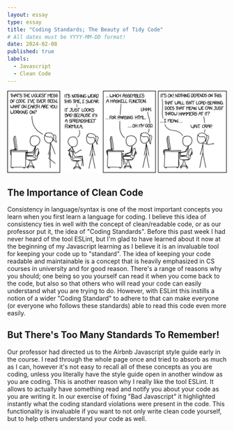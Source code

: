 ```yaml
---
layout: essay
type: essay
title: "Coding Standards; The Beauty of Tidy Code"
# All dates must be YYYY-MM-DD format!
date: 2024-02-08
published: true
labels:
  - Javascript
  - Clean Code
---
```


<img class="img-fluid" src="../img/bad_code_2x.png">

## The Importance of Clean Code

Consistency in language/syntax is one of the most important concepts you learn when you first learn a language for coding. I believe this idea of consistency ties in well with the concept of clean/readable code, or as our professor put it, the idea of "Coding Standards". Before this past week I had never heard of the tool ESLint, but I'm glad to have learned about it now at the beginning of my Javascript learning as I believe it is an invaluable tool for keeping your code up to "standard". The idea of keeping your code readable and maintainable is a concept that is heavily emphasized in CS courses in university and for good reason. There's a range of reasons why you should; one being so you yourself can read it when you come back to the code, but also so that others who will read your code can easily understand what you are trying to do. However, with ESLint this instills a notion of a wider "Coding Standard" to adhere to that can make everyone (or everyone who follows these standards) able to read this code even more easily.

## But There's Too Many Standards To Remember!

Our professor had directed us to the Airbnb Javascript style guide early in the course. I read through the whole page once and tried to absorb as much as I can, however it's not easy to recall all of these concepts as you are coding, unless you literally have the style guide open in another window as you are coding. This is another reason why I really like the tool ESLint. It allows to actually have something read and notify you about your code as you are writing it. In our exercise of fixing "Bad Javascript" it highlighted instantly what the coding standard violations were present in the code. This functionality is invaluable if you want to not only write clean code yourself, but to help others understand your code as well.



